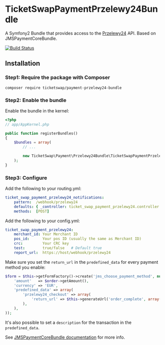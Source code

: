 TicketSwapPaymentPrzelewy24Bundle
========================

A Symfony2 Bundle that provides access to the [Przelewy24](http://www.przelewy24.pl/en) API. Based on JMSPaymentCoreBundle.

[![Build Status](https://travis-ci.org/TicketSwap/PaymentPrzelewy24Bundle.svg?branch=master)](https://travis-ci.org/TicketSwap/PaymentPrzelewy24Bundle)

## Installation

### Step1: Require the package with Composer

````
composer require ticketswap/payment-przelewy24-bundle
````

### Step2: Enable the bundle

Enable the bundle in the kernel:

``` php
<?php
// app/AppKernel.php

public function registerBundles()
{
    $bundles = array(
        // ...

        new TicketSwap\Payment\Przelewy24Bundle\TicketSwapPaymentPrzelewy24Bundle(),
    );
}
```

### Step3: Configure

Add the following to your routing.yml:
```yaml
ticket_swap_payment_przelewy24_notifications:
    pattern:  /webhook/przelewy24
    defaults: { _controller: ticket_swap_payment_przelewy24.controller.notification:processNotification }
    methods:  [POST]
```

Add the following to your config.yml:
```yaml
ticket_swap_payment_przelewy24:
    merchant_id: Your Merchant ID
    pos_id:      Your pos ID (usually the same as Merchant ID) 
    crc:         Your CRC key
    test:        true/false   # Default true
    report_url:  https://host/webhook/przelewy24
```

Make sure you set the `return_url` in the `predefined_data` for every payment method you enable:
````php
$form = $this->getFormFactory()->create('jms_choose_payment_method', null, array(
    'amount'   => $order->getAmount(),
    'currency' => 'EUR',
    'predefined_data' => array(
        'przelewy24_checkout' => array(
            'return_url' => $this->generateUrl('order_complete', array(), true),
        ),
    ),
));
````
It's also possible to set a `description` for the transaction in the `predefined_data`.

See [JMSPaymentCoreBundle documentation](http://jmsyst.com/bundles/JMSPaymentCoreBundle/master/usage) for more info.
